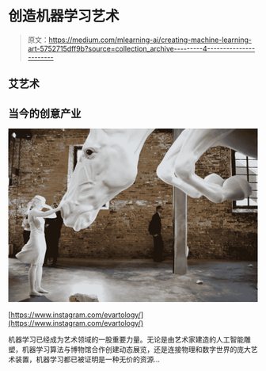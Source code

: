 # 创造机器学习艺术

> 原文：<https://medium.com/mlearning-ai/creating-machine-learning-art-5752715dff9b?source=collection_archive---------4----------------------->

## 艾艺术

## 当今的创意产业

![](img/cd393a98e6a368dd8f55db566d374871.png)

[https://www.instagram.com/evartology/](https://www.instagram.com/evartology/)

机器学习已经成为艺术领域的一股重要力量。无论是由艺术家建造的人工智能雕塑，机器学习算法与博物馆合作创建动态展览，还是连接物理和数字世界的庞大艺术装置，机器学习都已被证明是一种无价的资源…